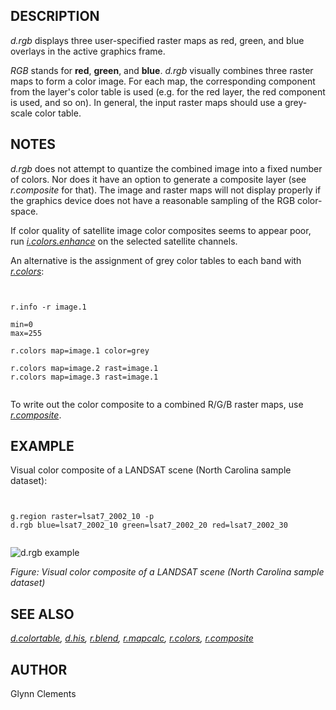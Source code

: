 
## DESCRIPTION

*d.rgb* displays three user-specified raster maps as red, green,
and blue overlays in the active graphics frame.

*RGB* stands for **red**, **green**,
and **blue**. *d.rgb* visually combines three raster maps to
form a color image. For each map, the corresponding component from the
layer's color table is used (e.g. for the red layer, the red component
is used, and so on). In general, the input raster maps should use a
grey-scale color table.

## NOTES

*d.rgb* does not attempt to quantize the combined image into a
fixed number of colors. Nor does it have an option to generate a
composite layer (see *r.composite* for that).
The image and raster maps will not display properly if the graphics
device does not have a reasonable sampling of the RGB color-space.

If color quality of satellite image color composites seems to appear
poor, run *[i.colors.enhance](i.colors.enhance.html)*
on the selected satellite channels.

An alternative is the assignment of grey color tables to each band with
*[r.colors](r.colors.html)*:

```


r.info -r image.1

min=0
max=255

r.colors map=image.1 color=grey

r.colors map=image.2 rast=image.1
r.colors map=image.3 rast=image.1


```

To write out the color composite to a combined R/G/B raster maps, use
*[r.composite](r.composite.html)*.

## EXAMPLE

Visual color composite of a LANDSAT scene (North Carolina sample dataset):

```


g.region raster=lsat7_2002_10 -p
d.rgb blue=lsat7_2002_10 green=lsat7_2002_20 red=lsat7_2002_30


```

![d.rgb example](d_rgb.png)

*Figure: Visual color composite of a LANDSAT scene (North Carolina sample dataset)*

## SEE ALSO

*[d.colortable](d.colortable.html),
[d.his](d.his.html),
[r.blend](r.blend.html),
[r.mapcalc](r.mapcalc.html),
[r.colors](r.colors.html),
[r.composite](r.composite.html)*

## AUTHOR

Glynn Clements

